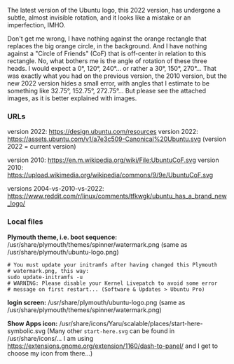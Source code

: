 The latest version of the Ubuntu logo, this 2022 version, has undergone a subtle, almost invisible rotation, and it looks like a mistake or an imperfection, IMHO.

Don't get me wrong, I have nothing against the orange rectangle that replaces the big orange circle, in the background. And I have nothing against a "Circle of Friends" (CoF) that is off-center in relation to this rectangle. No, what bothers me is the angle of rotation of these three heads. I would expect a 0°, 120°, 240°... or rather a 30°, 150°, 270°... That was exactly what you had on the previous version, the 2010 version, but the new 2022 version hides a small error, with angles that I estimate to be something like 32.75°, 152.75°, 272.75°... But please see the attached images, as it is better explained with images.

### URLs

version 2022: https://design.ubuntu.com/resources
version 2022: https://assets.ubuntu.com/v1/a7e3c509-Canonical%20Ubuntu.svg
(version 2022 = current version)

version 2010: https://en.m.wikipedia.org/wiki/File:UbuntuCoF.svg
version 2010: https://upload.wikimedia.org/wikipedia/commons/9/9e/UbuntuCoF.svg

versions 2004-vs-2010-vs-2022: https://www.reddit.com/r/linux/comments/tfkwgk/ubuntu_has_a_brand_new_logo/

### Local files

**Plymouth theme, i.e. boot sequence:**
/usr/share/plymouth/themes/spinner/watermark.png
(same as /usr/share/plymouth/ubuntu-logo.png)

```
# You must update your initramfs after having changed this Plymouth
# watermark.png, this way:
sudo update-initramfs -u
# WARNING: Please disable your Kernel Livepatch to avoid some error
# message on first restart... (Software & Updates > Ubuntu Pro)
```

**login screen:**
/usr/share/plymouth/ubuntu-logo.png
(same as /usr/share/plymouth/themes/spinner/watermark.png)

**Show Apps icon:**
/usr/share/icons/Yaru/scalable/places/start-here-symbolic.svg
(Many other `start-here.svg` can be found in /usr/share/icons/... I am using https://extensions.gnome.org/extension/1160/dash-to-panel/ and I get to choose my icon from there...)
